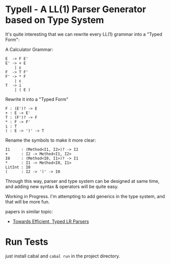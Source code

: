 
# Typell - A LL(1) Parser Generator based on Type System

It's quite interesting that we can rewrite every LL(1) grammar into a "Typed Form":

A Calculator Grammar:

```
E  -> F E'
E' -> + E
    | ε
F  -> T F'
F' -> * F
    | ε
T  -> i
    | ( E )
```

Rewrite it into a "Typed Form"

```
F : (E')? -> E
+ : E -> E'
T : (F')? -> F
* : F -> F'
i : T
( : E -> ')' -> T
```

Rename the symbols to make it more clear:

```
I1     : (Method<I1, I2>)? -> I2
+      : I2 -> Method<I1, I2>
I0     : (Method<I0, I1>)? -> I1
*      : I1 -> Method<I0, I1>
LitInt : I0
(      : I2 -> ')' -> I0
```

Through this way, parser and type system can be designed at same time, and adding new syntax & operators will be quite easy.

Working in Progress. I'm attempting to add generics in the type system, and that will be more fun.

papers in similar topic:
* [Towards Efficient, Typed LR Parsers](https://www.sciencedirect.com/science/article/pii/S1571066106001307)

# Run Tests

just install cabal and `cabal run` in the project directory.